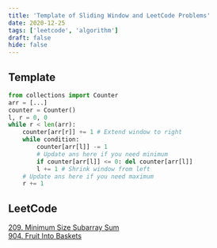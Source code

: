 ```yaml
---
title: 'Template of Sliding Window and LeetCode Problems'
date: 2020-12-25
tags: ['leetcode', 'algorithm']
draft: false
hide: false
---
```


## Template
``` python
from collections import Counter
arr = [...]
counter = Counter()
l, r = 0, 0
while r < len(arr):
    counter[arr[r]] += 1 # Extend window to right
    while condition:
        counter[arr[l]] -= 1
        # Update ans here if you need minimum
        if counter[arr[l]] <= 0: del counter[arr[l]]
        l += 1 # Shrink window from left
    # Update ans here if you need maximum
    r += 1
```

## LeetCode
[209. Minimum Size Subarray Sum](https://leetcode.com/problems/minimum-size-subarray-sum/)  
[904. Fruit Into Baskets](https://leetcode.com/problems/fruit-into-baskets/)  